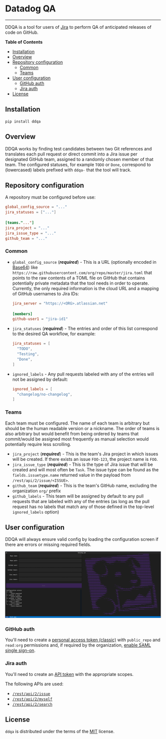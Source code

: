# Datadog QA

-----

DDQA is a tool for users of [Jira](https://www.atlassian.com/software/jira) to perform QA of anticipated releases of code on GitHub.

**Table of Contents**

- [Installation](#installation)
- [Overview](#overview)
- [Repository configuration](#repository-configuration)
  - [Common](#common)
  - [Teams](#teams)
- [User configuration](#user-configuration)
  - [GitHub auth](#github-auth)
  - [Jira auth](#jira-auth)
- [License](#license)

## Installation

```
pip install ddqa
```

## Overview

DDQA works by finding test candidates between two Git references and translates each pull request or direct commit into a Jira issue per designated GitHub team, assigned to a randomly chosen member of that team. The configured statuses, for example `TODO` or `Done`, correspond to (lowercased) labels prefixed with `ddqa-` that the tool will track.

## Repository configuration

A repository must be configured before use:

```toml
global_config_source = "..."
jira_statuses = ["..."]

[teams."..."]
jira_project = "..."
jira_issue_type = "..."
github_team = "..."
```

### Common

- `global_config_source` (***required***) - This is a URL (optionally encoded in [Base64](https://en.wikipedia.org/wiki/Base64)) like `https://raw.githubusercontent.com/org/repo/master/jira.toml` that points to the raw contents of a TOML file on GitHub that contains potentially private metadata that the tool needs in order to operate. Currently, the only required information is the cloud URL and a mapping of GitHub usernames to Jira IDs:
  ```toml
  jira_server = "https://<ORG>.atlassian.net"

  [members]
  github-user1 = "jira-id1"
  ```
- `jira_statuses` (***required***) - The entries and order of this list correspond to the desired QA workflow, for example:
  ```toml
  jira_statuses = [
    "TODO",
    "Testing",
    "Done",
  ]
  ```
- `ignored_labels` - Any pull requests labeled with any of the entries will not be assigned by default:
  ```toml
  ignored_labels = [
    "changelog/no-changelog",
  ]
  ```

### Teams

Each team must be configured. The name of each team is arbitrary but should be the human readable version or a nickname. The order of teams is also arbitrary but would benefit from being ordered by teams that commit/would be assigned most frequently as manual selection would potentially require less scrolling.

- `jira_project` (***required***) - This is the team's Jira project in which issues will be created. If there exists an issue `FOO-123`, the project name is `FOO`.
- `jira_issue_type` (***required***) - This is the type of Jira issue that will be created and will most often be `Task`. The issue type can be found as the `fields.issuetype.name` returned value in the payload from `/rest/api/2/issue/<ISSUE>`.
- `github_team` (***required***) - This is the team's GitHub name, excluding the organization `org/` prefix
- `github_labels` - This team will be assigned by default to any pull requests that are labeled with any of the entries (as long as the pull request has no labels that match any of those defined in the top-level `ignored_labels` option)

## User configuration

DDQA will always ensure valid config by loading the configuration screen if there are errors or missing required fields.

![](./screenshots/config.PNG)

### GitHub auth

You'll need to create a [personal access token (classic)](https://docs.github.com/en/authentication/keeping-your-account-and-data-secure/creating-a-personal-access-token#personal-access-tokens-classic) with `public_repo` and `read:org` permissions and, if required by the organization, [enable SAML single sign-on](https://docs.github.com/en/enterprise-cloud@latest/authentication/authenticating-with-saml-single-sign-on/authorizing-a-personal-access-token-for-use-with-saml-single-sign-on).

### Jira auth

You'll need to create an [API token](https://support.atlassian.com/atlassian-account/docs/manage-api-tokens-for-your-atlassian-account/) with the appropriate scopes.

The following APIs are used:

- [`/rest/api/2/issue`](https://developer.atlassian.com/cloud/jira/platform/rest/v2/api-group-issues/#api-rest-api-2-issue-post)
- [`/rest/api/2/myself`](https://developer.atlassian.com/cloud/jira/platform/rest/v2/api-group-myself/#api-rest-api-2-myself-get)
- [`/rest/api/2/search`](https://developer.atlassian.com/cloud/jira/platform/rest/v2/api-group-issue-search/#api-rest-api-2-search-post)

## License

`ddqa` is distributed under the terms of the [MIT](https://spdx.org/licenses/MIT.html) license.
